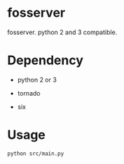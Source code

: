 fosserver
==========

fosserver. python 2 and 3 compatible.

Dependency
==========

- python 2 or 3

- tornado

- six

Usage
=====

`python src/main.py`
